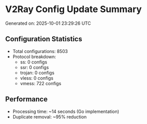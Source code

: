# V2Ray Config Update Summary
Generated on: 2025-10-01 23:29:26 UTC

## Configuration Statistics
- Total configurations: 8503
- Protocol breakdown:
  - ss: 0 configs
  - ssr: 0 configs
  - trojan: 0 configs
  - vless: 0 configs
  - vmess: 722 configs

## Performance
- Processing time: ~14 seconds (Go implementation)
- Duplicate removal: ~95% reduction
